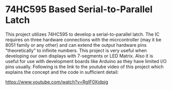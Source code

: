 # 74HC595 Based Serial-to-Parallel Latch

This project utilizes 74HC595 to develop a serial-to-parallel latch. The IC requires on three hardware connections with the micrcontroller (may it be 8051 family or any other) and can extend the output hardware pins "theoretically" to infinite numbers. This project is very useful when developing our own displays with 7-segments or LED Matrix. Also it is useful for use with development boards like Arduino as they have limited I/O pins usually. Following is the link to the youtube video of this project which explains the concept and the code in sufficient detail:

https://www.youtube.com/watch?v=RgIF0Xjdpjg


